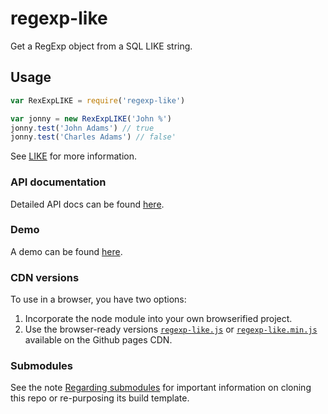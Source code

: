 # regexp-like
Get a RegExp object from a SQL LIKE string.

## Usage

```javascript
var RexExpLIKE = require('regexp-like')

var jonny = new RexExpLIKE('John %')
jonny.test('John Adams') // true
jonny.test('Charles Adams') // false'

```

See [LIKE](https://msdn.microsoft.com/en-us/library/ms179859.aspx) for more information.

### API documentation

Detailed API docs can be found [here](http://openfin.github.io/regexp-like/RexExpLIKE.html).

### Demo

A demo can be found [here](http://openfin.github.io/regexp-like/demo.html).

### CDN versions

To use in a browser, you have two options:

1. Incorporate the node module into your own browserified project.
2. Use the browser-ready versions [`regexp-like.js`](http://openfin.github.io/regexp-like/regexp-like.js) or [`regexp-like.min.js`](http://openfin.github.io/regexp-like/regexp-like.min.js) available on the Github pages CDN.

### Submodules

See the note [Regarding submodules](https://github.com/openfin/rectangular#regarding-submodules)
for important information on cloning this repo or re-purposing its build template.
